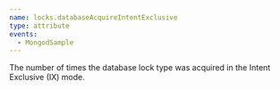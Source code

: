 ```yaml
---
name: locks.databaseAcquireIntentExclusive
type: attribute
events:
  - MongodSample
---
```


The number of times the database lock type was acquired in the Intent Exclusive (IX) mode.